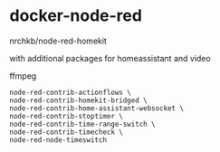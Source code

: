 # docker-node-red

nrchkb/node-red-homekit

with additional packages for homeassistant and video

ffmpeg

    node-red-contrib-actionflows \
    node-red-contrib-homekit-bridged \
    node-red-contrib-home-assistant-websocket \
    node-red-contrib-stoptimer \
    node-red-contrib-time-range-switch \
    node-red-contrib-timecheck \
    node-red-node-timeswitch
